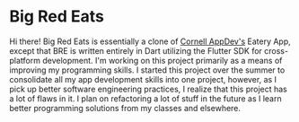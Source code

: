 # Big Red Eats

Hi there! Big Red Eats is essentially a clone of [Cornell AppDev's](https://www.cornellappdev.com/apps) Eatery App, except that BRE is written entirely in Dart utilizing the Flutter SDK for cross-platform development. I'm working on this project primarily as a means of improving my programming skills. I started this project over the summer to consolidate all my app development skills into one project, however, as I pick up better software engineering practices, I realize that this project has a lot of flaws in it. I plan on refactoring a lot of stuff in the future as I learn better programming solutions from my classes and elsewhere.
